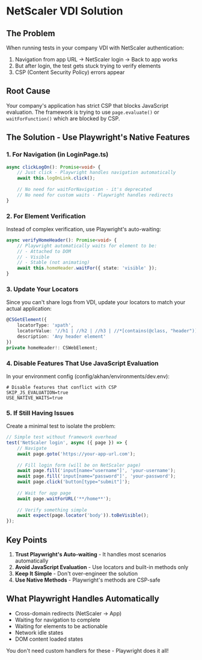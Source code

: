 # NetScaler VDI Solution

## The Problem
When running tests in your company VDI with NetScaler authentication:
1. Navigation from app URL → NetScaler login → Back to app works
2. But after login, the test gets stuck trying to verify elements
3. CSP (Content Security Policy) errors appear

## Root Cause
Your company's application has strict CSP that blocks JavaScript evaluation. The framework is trying to use `page.evaluate()` or `waitForFunction()` which are blocked by CSP.

## The Solution - Use Playwright's Native Features

### 1. For Navigation (in LoginPage.ts)
```typescript
async clickLogOn(): Promise<void> {
    // Just click - Playwright handles navigation automatically
    await this.logOnLink.click();
    
    // No need for waitForNavigation - it's deprecated
    // No need for custom waits - Playwright handles redirects
}
```

### 2. For Element Verification
Instead of complex verification, use Playwright's auto-waiting:
```typescript
async verifyHomeHeader(): Promise<void> {
    // Playwright automatically waits for element to be:
    // - Attached to DOM
    // - Visible
    // - Stable (not animating)
    await this.homeHeader.waitFor({ state: 'visible' });
}
```

### 3. Update Your Locators
Since you can't share logs from VDI, update your locators to match your actual application:
```typescript
@CSGetElement({
    locatorType: 'xpath',
    locatorValue: '//h1 | //h2 | //h3 | //*[contains(@class, "header")] | //*[contains(@id, "header")]',
    description: 'Any header element'
})
private homeHeader!: CSWebElement;
```

### 4. Disable Features That Use JavaScript Evaluation
In your environment config (config/akhan/environments/dev.env):
```env
# Disable features that conflict with CSP
SKIP_JS_EVALUATION=true
USE_NATIVE_WAITS=true
```

### 5. If Still Having Issues
Create a minimal test to isolate the problem:
```typescript
// Simple test without framework overhead
test('NetScaler login', async ({ page }) => {
    // Navigate
    await page.goto('https://your-app-url.com');
    
    // Fill login form (will be on NetScaler page)
    await page.fill('input[name="username"]', 'your-username');
    await page.fill('input[name="password"]', 'your-password');
    await page.click('button[type="submit"]');
    
    // Wait for app page
    await page.waitForURL('**/home**');
    
    // Verify something simple
    await expect(page.locator('body')).toBeVisible();
});
```

## Key Points
1. **Trust Playwright's Auto-waiting** - It handles most scenarios automatically
2. **Avoid JavaScript Evaluation** - Use locators and built-in methods only
3. **Keep It Simple** - Don't over-engineer the solution
4. **Use Native Methods** - Playwright's methods are CSP-safe

## What Playwright Handles Automatically
- Cross-domain redirects (NetScaler → App)
- Waiting for navigation to complete
- Waiting for elements to be actionable
- Network idle states
- DOM content loaded states

You don't need custom handlers for these - Playwright does it all!